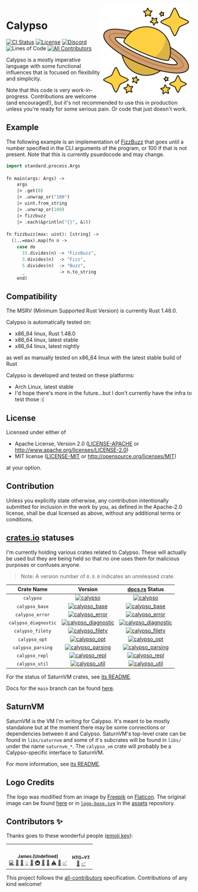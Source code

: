 <img src="https://raw.githubusercontent.com/calypso-lang/assets/main/logo/logo.png" alt="Calypso logo" width="250" align="right"/>

# Calypso

[![CI Status][b3]][l3] [![License][b4]][l4] [![Discord](https://img.shields.io/discord/822290196057948171)](https://discord.gg/26X6ChQQcG) ![Lines of Code][b2] <!-- ALL-CONTRIBUTORS-BADGE:START - Do not remove or modify this section -->
[![All Contributors](https://img.shields.io/badge/all_contributors-2-orange.svg?style=flat-square)](#contributors-)
<!-- ALL-CONTRIBUTORS-BADGE:END -->

Calypso is a mostly imperative language with some functional influences that is focused on flexibility and simplicity.

Note that this code is very work-in-progress. Contributions are welcome (and encouraged!), but it's not recommended to use this in production unless you're ready for some serious pain. Or code that just doesn't work.

## Example

The following example is an implementation of [FizzBuzz](https://en.wikipedia.org/wiki/Fizz_buzz) that goes until a number specified in the CLI arguments of the program, or 100 if that is not present. Note that this is currently psuedocode and may change.


```haxe
import standard.process.Args

fn main(args: Args) ->
    args
    |> .get(0)
    |> .unwrap_or("100")
    |> uint.from_string
    |> .unwrap_or(100)
    |> fizzbuzz
    |> .each(&println("{}", &1))

fn fizzbuzz(max: uint): [string] ->
  (1..=max).map(fn n ->
    case do
      15.divides(n) -> "FizzBuzz",
      3.divides(n)  -> "Fizz",
      5.divides(n)  -> "Buzz",
      _             -> n.to_string
    end)
```

## Compatibility

The MSRV (Minimum Supported Rust Version) is currently Rust 1.48.0.

Calypso is automatically tested on:
- x86_64 linux, Rust 1.48.0
- x86_64 linux, latest stable
- x86_64 linux, latest nightly

as well as manually tested on x86_64 linux with the latest stable build of Rust

Calypso is developed and tested on these platforms:
- Arch Linux, latest stable
- I'd hope there's more in the future...but I don't currently have the infra to test those :(

## License

Licensed under either of

 * Apache License, Version 2.0
   ([LICENSE-APACHE](LICENSE-APACHE) or http://www.apache.org/licenses/LICENSE-2.0)
 * MIT license
   ([LICENSE-MIT](LICENSE-MIT) or http://opensource.org/licenses/MIT)

at your option.

## Contribution

Unless you explicitly state otherwise, any contribution intentionally submitted
for inclusion in the work by you, as defined in the Apache-2.0 license, shall be
dual licensed as above, without any additional terms or conditions.

## [crates.io][crates.io] statuses

I'm currently holding various crates related to Calypso. These will actually be used but they are being held so that no one uses them for malicious purposes or confuses anyone.

> Note: A version number of `0.0.0` indicates an unreleased crate.

| Crate Name             | Version                                | [docs.rs][docs.rs] Status                  |
|:----------------------:|:--------------------------------------:|:------------------------------------------:|
| `calypso`              | [![calypso][bcio1]][lcio1]             | [![calypso][bdrs1]][ldrs1]                 |
| `calypso_base`         | [![calypso_base][bcio2]][lcio2]        | [![calypso_base][bdrs2]][ldrs2]            |
| `calypso_error`        | [![calypso_error][bcio9]][lcio9]       | [![calypso_error][bdrs9]][ldrs9]           |
| `calypso_diagnostic`   | [![calypso_diagnostic][bcio3]][lcio3]  | [![calypso_diagnostic][bdrs3]][ldrs3]      |
| `calypso_filety`       | [![calypso_filety][bcio7]][lcio7]      | [![calypso_filety][bdrs7]][ldrs7]          |
| `calypso_opt`          | [![calypso_opt][bcio8]][lcio8]         | [![calypso_opt][bdrs8]][ldrs8]             |
| `calypso_parsing`      | [![calypso_parsing][bcio4]][lcio4]     | [![calypso_parsing][bdrs4]][ldrs4]         |
| `calypso_repl`         | [![calypso_repl][bcio5]][lcio5]        | [![calypso_repl][bdrs5]][ldrs5]            |
| `calypso_util`         | [![calypso_util][bcio6]][lcio6]        | [![calypso_util][bdrs6]][ldrs6]            |

For the status of SaturnVM crates, see [its README](libs/saturnvm/README.md).

[bcio1]: https://img.shields.io/crates/v/calypso
[lcio1]: https://crates.io/crates/calypso
[bdrs1]: https://docs.rs/calypso/badge.svg
[ldrs1]: https://docs.rs/calypso/*

[bcio2]: https://img.shields.io/crates/v/calypso_base
[lcio2]: https://crates.io/crates/calypso_base
[bdrs2]: https://docs.rs/calypso_base/badge.svg
[ldrs2]: https://docs.rs/calypso_base/*

[bcio3]: https://img.shields.io/crates/v/calypso_diagnostic
[lcio3]: https://crates.io/crates/calypso_diagnostic
[bdrs3]: https://docs.rs/calypso_diagnostic/badge.svg
[ldrs3]: https://docs.rs/calypso_diagnostic/*

[bcio4]: https://img.shields.io/crates/v/calypso_parsing
[lcio4]: https://crates.io/crates/calypso_parsing
[bdrs4]: https://docs.rs/calypso_parsing/badge.svg
[ldrs4]: https://docs.rs/calypso_parsing/*

[bcio5]: https://img.shields.io/crates/v/calypso_repl
[lcio5]: https://crates.io/crates/calypso_repl
[bdrs5]: https://docs.rs/calypso_repl/badge.svg
[ldrs5]: https://docs.rs/calypso_repl/*calypso_util

[bcio6]: https://img.shields.io/crates/v/calypso_util
[lcio6]: https://crates.io/crates/calypso_util
[bdrs6]: https://docs.rs/calypso_util/badge.svg
[ldrs6]: https://docs.rs/calypso_util/*

[bcio7]: https://img.shields.io/crates/v/calypso_filety
[lcio7]: https://crates.io/crates/calypso_filety
[bdrs7]: https://docs.rs/calypso_filety/badge.svg
[ldrs7]: https://docs.rs/calypso_filety/*

[bcio8]: https://img.shields.io/crates/v/calypso_opt
[lcio8]: https://crates.io/crates/calypso_opt
[bdrs8]: https://docs.rs/calypso_opt/badge.svg
[ldrs8]: https://docs.rs/calypso_opt/*

[bcio9]: https://img.shields.io/crates/v/calypso_error
[lcio9]: https://crates.io/crates/calypso_error
[bdrs9]: https://docs.rs/calypso_error/badge.svg
[ldrs9]: https://docs.rs/calypso_error/*

Docs for the `main` branch can be found [here](https://calypso-lang.github.io/rustdoc/calypso/index.html).

## SaturnVM

SaturnVM is the VM I'm writing for Calypso. It's meant to be mostly standalone but at the moment there may be some connections or dependencies between it and Calypso. SaturnVM's top-level crate can be found in `libs/saturnvm` and some of it's subcrates will be found in `libs/` under the name `saturnvm_*`. The `calypso_vm` crate will probably be a Calypso-specific interface to SaturnVM.

For more information, see [its README](libs/saturnvm/README.md).

## Logo Credits

The logo was modified from an image by [Freepik](https://www.freepik.com) on [Flaticon](https://www.flaticon.com). The original image can be found [here](https://www.flaticon.com/free-icon/saturn_124559) or in [`logo-base.svg`](https://raw.githubusercontent.com/calypso-lang/assets/main/logo/logo-base.svg) in the [assets](https://github.com/calypso-lang/assets) repository.

## Contributors ✨

Thanks goes to these wonderful people ([emoji key](https://allcontributors.org/docs/en/emoji-key)):

<!-- ALL-CONTRIBUTORS-LIST:START - Do not remove or modify this section -->
<!-- prettier-ignore-start -->
<!-- markdownlint-disable -->
<table>
  <tr>
    <td align="center"><a href="https://thepuzzlemaker.info/"><img src="https://avatars3.githubusercontent.com/u/12666617?v=4?s=100" width="100px;" alt=""/><br /><sub><b>James [Undefined]</b></sub></a><br /><a href="https://github.com/calypso-lang/calypso/commits?author=ThePuzzlemaker" title="Code">💻</a> <a href="#design-ThePuzzlemaker" title="Design">🎨</a> <a href="https://github.com/calypso-lang/calypso/commits?author=ThePuzzlemaker" title="Documentation">📖</a> <a href="#example-ThePuzzlemaker" title="Examples">💡</a> <a href="#ideas-ThePuzzlemaker" title="Ideas, Planning, & Feedback">🤔</a> <a href="#infra-ThePuzzlemaker" title="Infrastructure (Hosting, Build-Tools, etc)">🚇</a> <a href="#maintenance-ThePuzzlemaker" title="Maintenance">🚧</a> <a href="#projectManagement-ThePuzzlemaker" title="Project Management">📆</a> <a href="https://github.com/calypso-lang/calypso/commits?author=ThePuzzlemaker" title="Tests">⚠️</a> <a href="#tool-ThePuzzlemaker" title="Tools">🔧</a> <a href="#tutorial-ThePuzzlemaker" title="Tutorials">✅</a></td>
    <td align="center"><a href="https://github.com/HTG-YT"><img src="https://avatars.githubusercontent.com/u/39023054?v=4?s=100" width="100px;" alt=""/><br /><sub><b>HTG-YT</b></sub></a><br /><a href="https://github.com/calypso-lang/calypso/commits?author=HTG-YT" title="Documentation">📖</a> <a href="#tutorial-HTG-YT" title="Tutorials">✅</a></td>
  </tr>
</table>

<!-- markdownlint-restore -->
<!-- prettier-ignore-end -->

<!-- ALL-CONTRIBUTORS-LIST:END -->

This project follows the [all-contributors](https://github.com/all-contributors/all-contributors) specification. Contributions of any kind welcome!

[b2]: https://tokei.rs/b1/github/calypso-lang/calypso?category=lines

[b3]: https://github.com/calypso-lang/calypso/actions/workflows/ci.yml/badge.svg?branch=main&event=push
[l3]: https://github.com/calypso-lang/calypso/actions

[b4]: https://img.shields.io/badge/license-MIT-blue.svg
[l4]: ./LICENSE

[crates.io]: https://crates.io/
[docs.rs]: https://docs.rs/
